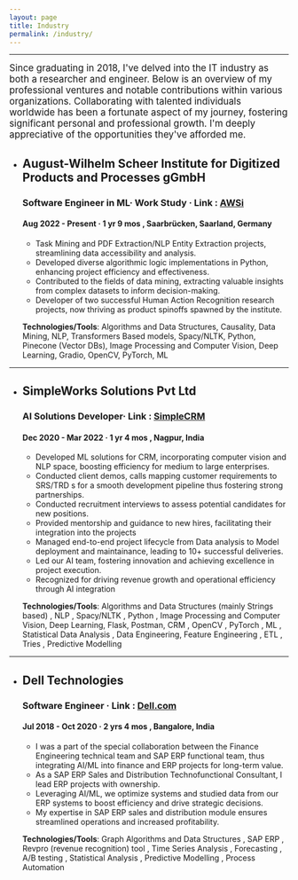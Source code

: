```yaml
---
layout: page
title: Industry
permalink: /industry/
---
```

---


<span style="font-size:larger;"> Since graduating in 2018, I've delved into the IT industry as both a researcher and engineer. Below is an overview of my professional ventures and notable contributions within various organizations. Collaborating with talented individuals worldwide has been a fortunate aspect of my journey, fostering significant personal and professional growth. I'm deeply appreciative of the opportunities they've afforded me. </span>


- ## August-Wilhelm Scheer Institute for Digitized Products and Processes gGmbH
  ###  Software Engineer in ML· Work Study · Link : [AWSi](https://www.aws-institut.de/)
  #### Aug 2022 - Present · 1 yr 9 mos , Saarbrücken, Saarland, Germany

    - Task Mining and PDF Extraction/NLP Entity Extraction projects, streamlining data accessibility and analysis.
    - Developed diverse algorithmic logic implementations in Python, enhancing project efficiency and effectiveness.
    - Contributed to the fields of data mining, extracting valuable insights from complex datasets to inform decision-making.
    - Developer of two successful Human Action Recognition research projects, now thriving as product spinoffs spawned by the institute.

    **Technologies/Tools**: Algorithms and Data Structures, Causality, Data Mining, NLP, Transformers Based models, Spacy/NLTK, Python, Pinecone (Vector DBs), Image Processing and Computer Vision, Deep Learning, Gradio, OpenCV, PyTorch, ML


---
- ## SimpleWorks Solutions Pvt Ltd
  ###  AI Solutions Developer·   Link : [SimpleCRM](https://www.simplecrm.com/)
  #### Dec 2020 - Mar 2022 · 1 yr 4 mos , Nagpur, India

    - Developed ML solutions for CRM, incorporating computer vision and NLP space, boosting efficiency for medium to large enterprises.
    - Conducted client demos, calls mapping customer requirements to SRS/TRD s for a smooth development pipeline thus fostering strong partnerships.
    - Conducted recruitment interviews to assess potential candidates for new positions.
    - Provided mentorship and guidance to new hires, facilitating their integration into the projects 
    - Managed end-to-end project lifecycle from Data analysis to Model deployment and maintainance, leading to 10+ successful deliveries.
    - Led our AI team, fostering innovation and achieving excellence in project execution.
    - Recognized for driving revenue growth and operational efficiency through AI integration

    **Technologies/Tools**: Algorithms and Data Structures (mainly Strings based) , NLP , Spacy/NLTK , Python , Image Processing and Computer Vision, Deep Learning, Flask, Postman, CRM , OpenCV , PyTorch , ML , Statistical Data Analysis , Data Engineering, Feature Engineering , ETL , Tries , Predictive Modelling

---
- ## Dell Technologies
  ###  Software Engineer ·   Link : [Dell.com](https://www.dell.com/)
  #### Jul 2018 - Oct 2020 · 2 yrs 4 mos , Bangalore, India

    - I was a part of the special collaboration between the Finance Engineering technical team and SAP ERP functional team, thus integrating AI/ML into finance and ERP projects for long-term value.
    - As a SAP ERP Sales and Distribution Technofunctional Consultant, I lead ERP projects with ownership.
    - Leveraging AI/ML, we optimize systems and studied data from our ERP systems to boost efficiency and drive strategic decisions.
    - My expertise in SAP ERP sales and distribution module ensures streamlined operations and increased profitability.

    **Technologies/Tools**: Graph Algorithms and Data Structures , SAP ERP , Revpro (revenue recognition) tool , Time Series Analysis , Forecasting , A/B testing , Statistical Analysis , Predictive Modelling , Process Automation



